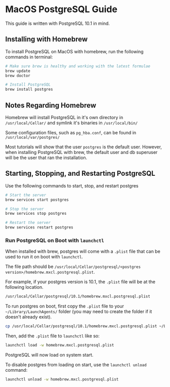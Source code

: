 # MacOS PostgreSQL Guide

This guide is written with PostgreSQL 10.1 in mind.

## Installing with Homebrew

To install PostgreSQL on MacOS with homebrew, run the following commands in terminal:

```bash
# Make sure brew is healthy and working with the latest formulae
brew update
brew doctor

# Install PostgreSQL
brew install postgres
```

## Notes Regarding Homebrew

Homebrew will install PostgreSQL in it's own directory in `/usr/local/Cellar/` and symlink it's binaries in `/usr/local/bin/`

Some configuration files, such as `pg_hba.conf`, can be found in `/usr/local/var/postgres/`

Most tutorials will show that the user `postgres` is the default user. However, when installing PostgreSQL with brew, the default user and db superuser will be the user that ran the installation.

## Starting, Stopping, and Restarting PostgreSQL

Use the following commands to start, stop, and restart postgres

```bash
# Start the server
brew services start postgres

# Stop the server
brew services stop postgres

# Restart the server
brew services restart postgres
```

### Run PostgreSQL on Boot with `launchctl`

When installed with brew, postgres will come with a `.plist` file that can be used to run it on boot with `launchctl`.

The file path should be `/usr/local/Cellar/postgresql/<postgres version>/homebrew.mxcl.postgresql.plist`.

For example, if your postgres version is 10.1, the `.plist` file will be at the following location.
```bash
/usr/local/Cellar/postgresql/10.1/homebrew.mxcl.postgresql.plist
```

To run postgres on boot, first copy the `.plist` file to your `~/Library/LaunchAgents/` folder (you may need to create the folder if it doesn't already exist).

```bash
cp /usr/local/Cellar/postgresql/10.1/homebrew.mxcl.postgresql.plist ~/Library/LaunchAgents/
```

Then, add the `.plist` file to `launchctl` like so:

```bash
launchctl load -w homebrew.mxcl.postgresql.plist
```

PostgreSQL will now load on system start.

To disable postgres from loading on start, use the `launchctl unload` command:

```bash
launchctl unload -w homebrew.mxcl.postgresql.plist
```
